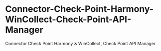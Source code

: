 # Connector-Check-Point-Harmony-WinCollect-Check-Point-API-Manager
Connector Check Point Harmony &amp; WinCollect, Check Point API Manager
